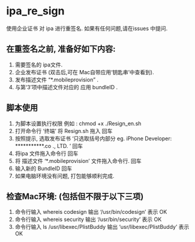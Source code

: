 # ipa_re_sign
使用企业证书 对 ipa 进行重签名. 
如果有任何问题,请在issues 中提问.

## 在重签名之前, 准备好如下内容: 
 1. 需要签名的 ipa文件. 
 2. 企业发布证书 (双击后,可在 Mac自带应用‘钥匙串’中查看到). 
 3. 发布描述文件 “*.mobileprovision” .  
 4. 与第‘3’项中描述文件对应的 应用 bundleID .

## 脚本使用
 1. 为脚本设置执行权限  例如 : chmod +x ./Resign_en.sh 
 2. 打开命令行 ‘终端’ 将 Resign.sh 拖入 回车
 3. 按照提示, 选取发布证书 ‘只选取括号内部分 eg.  iPhone Developer: ***********.co ., LTD. ’ 回车
 4. 将ipa 文件拖入命令行 回车
 5. 将 描述文件 ‘*.mobileprovision’ 文件拖入命令行. 回车
 6. 输入新的 BundleID 回车
 7. 如果电脑环境没有问题, 打包能够顺利完成.

## 检查Mac环境: (包括但不限于以下三项)
 1. 命令行输入 whereis codesign
 输出  ‘/usr/bin/codesign’ 表示 OK
 2. 命令行输入 whereis security 
 输出  ‘/usr/bin/security’ 表示 OK
 3. 命令行输入 ls /usr/libexec/PlistBuddy
 输出  ‘usr/libexec/PlistBuddy’ 表示 OK

